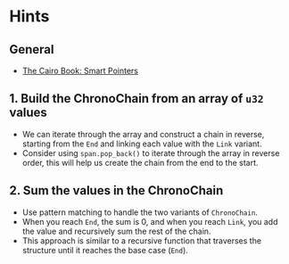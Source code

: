 # Hints

## General

- [The Cairo Book: Smart Pointers]

## 1. Build the ChronoChain from an array of `u32` values

- We can iterate through the array and construct a chain in reverse, starting from the `End` and linking each value with the `Link` variant.
- Consider using `span.pop_back()` to iterate through the array in reverse order, this will help us create the chain from the end to the start.

## 2. Sum the values in the ChronoChain

- Use pattern matching to handle the two variants of `ChronoChain`.
- When you reach `End`, the sum is 0, and when you reach `Link`, you add the value and recursively sum the rest of the chain.
- This approach is similar to a recursive function that traverses the structure until it reaches the base case (`End`).

[The Cairo Book: Smart Pointers]: https://book.cairo-lang.org/ch11-02-smart-pointers.html
